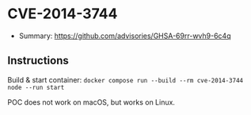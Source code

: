 # CVE-2014-3744

- Summary: https://github.com/advisories/GHSA-69rr-wvh9-6c4q

## Instructions

Build & start container: `docker compose run --build --rm cve-2014-3744 node --run start`

POC does not work on macOS, but works on Linux.
